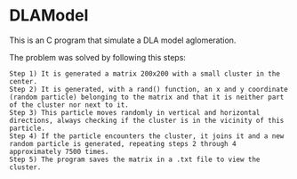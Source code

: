 # DLAModel
This is an C program that simulate a DLA model aglomeration.

The problem was solved by following this steps:

	Step 1) It is generated a matrix 200x200 with a small cluster in the center.
	Step 2) It is generated, with a rand() function, an x and y coordinate (random particle) belonging to the matrix and that it is neither part of the cluster nor next to it.
	Step 3) This particle moves randomly in vertical and horizontal directions, always checking if the cluster is in the vicinity of this particle.
	Step 4) If the particle encounters the cluster, it joins it and a new random particle is generated, repeating steps 2 through 4 approximately 7500 times.
	Step 5) The program saves the matrix in a .txt file to view the cluster.
